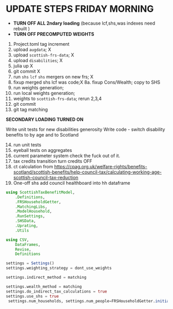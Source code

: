 # UPDATE STEPS FRIDAY MORNING 

* **TURN OFF ALL 2ndary loading** (because lcf,shs,was indexes need rebuilt )
* **TURN OFF PRECOMPUTED WEIGHTS**

1. Project.toml tag increment
2. upload `augdata`; X
3. upload `scottish-frs-data`; X
4. upload `disabilities`; X
5. julia up X
6. git commit X
7. run `shs` `lcf` `shs` mergers on new frs; X
8. fixup merged shs lcf was code;X
8a. fixup Cons/Wealth; copy to SHS
9. run weights generation;
10. run local weights generation;
11. weights to  `scottish-frs-data`; rerun 2,3,4
12. git commit
13. git tag matching

**SECONDARY LOADING TURNED ON**

Write unit tests for new disabilities generosity
Write code - switch disability benefits to by age and to Scotland

14. run unit tests
15. eyeball tests on aggregates 
16. current parameter system check the fuck out of it.
17. tax credits transition turn credits OFF
18. ct calculation from https://cpag.org.uk/welfare-rights/benefits-scotland/scottish-benefits/help-council-tax/calculating-working-age-scottish-council-tax-reduction
19. One-off shs add council healthboard into hh dataframe


```julia
using ScottishTaxBenefitModel,
    .Definitions,
    .FRSHouseholdGetter,
    .MatchingLibs,
    .ModelHousehold,
    .RunSettings,
    .SHSData,
    .Uprating,
    .Utils

using CSV,
    DataFrames,
    Revise,
    Definitions

settings = Settings()
settings.weighting_strategy = dont_use_weights

settings.indirect_method = matching

settings.wealth_method = matching
settings.do_indirect_tax_calculations = true
settings.use_shs = true
 settings.num_households, settings.num_people=FRSHouseholdGetter.initialise(settings; reset=true)


```